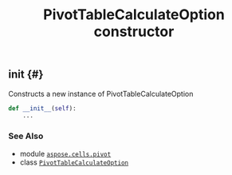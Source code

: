 ﻿---
title: PivotTableCalculateOption constructor
second_title: Aspose.Cells for Python via .NET API References
description: 
type: docs
weight: 10
url: /aspose.cells.pivot/pivottablecalculateoption/__init__/
is_root: false
---

## __init__ {#}

Constructs a new instance of PivotTableCalculateOption



```python
def __init__(self):
    ...
```





### See Also
* module [`aspose.cells.pivot`](../../)
* class [`PivotTableCalculateOption`](/cells/python-net/aspose.cells.pivot/pivottablecalculateoption)
